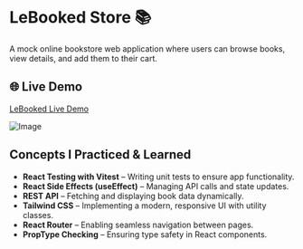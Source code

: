 # LeBooked Store 📚

A mock online bookstore web application where users can browse books, view details, and add them to their cart.

## 🌐 Live Demo

[LeBooked Live Demo](https://lebooked-store.vercel.app/)

![Image](https://github.com/user-attachments/assets/2e027b1b-5c79-4f54-90fb-c11df69a1e7d)

## Concepts I Practiced & Learned

- **React Testing with Vitest** – Writing unit tests to ensure app functionality.
- **React Side Effects (useEffect)** – Managing API calls and state updates.
- **REST API** – Fetching and displaying book data dynamically.
- **Tailwind CSS** – Implementing a modern, responsive UI with utility classes.
- **React Router** – Enabling seamless navigation between pages.
- **PropType Checking** – Ensuring type safety in React components.

